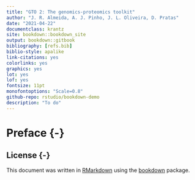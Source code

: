 ```yaml
--- 
title: "GTO 2: The genomics-proteomics toolkit"
author: "J. R. Almeida, A. J. Pinho, J. L. Oliveira, D. Pratas"
date: "2021-04-22"
documentclass: krantz
site: bookdown::bookdown_site
output: bookdown::gitbook
bibliography: [refs.bib]
biblio-style: apalike
link-citations: yes
colorlinks: yes
graphics: yes
lot: yes
lof: yes
fontsize: 11pt
monofontoptions: "Scale=0.8"
github-repo: rstudio/bookdown-demo
description: "To do"
---
```




# Preface {-}

<!--<img src="images/Cover/Cover.png" width="250" height="375" alt="Cover image" align="right" style="margin: 0 1em 0 1em" /> -->


## License {-}

This document was written in [RMarkdown](https://rmarkdown.rstudio.com) using the [bookdown](https://bookdown.org) package.
